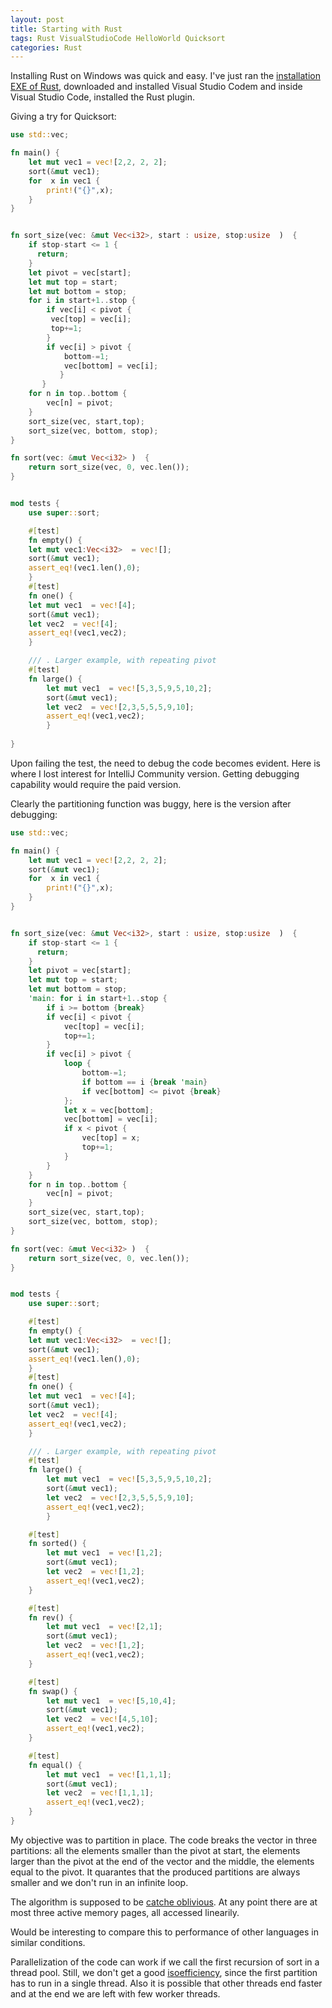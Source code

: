 ```yaml
---
layout: post
title: Starting with Rust
tags: Rust VisualStudioCode HelloWorld Quicksort
categories: Rust
---
```



Installing Rust on Windows was quick and easy. I've just ran the <a href="https://www.rust-lang.org/tools/install">installation EXE of Rust</a>, downloaded and installed Visual Studio Codem and inside Visual Studio Code, installed the Rust plugin.


Giving a try for Quicksort:

<!--more-->

```Rust
use std::vec;

fn main() {
    let mut vec1 = vec![2,2, 2, 2];
    sort(&mut vec1);
    for  x in vec1 {
        print!("{}",x);
    }
}


fn sort_size(vec: &mut Vec<i32>, start : usize, stop:usize  )  {
    if stop-start <= 1 {
      return;
    }
    let pivot = vec[start];
    let mut top = start;
    let mut bottom = stop;
    for i in start+1..stop {
        if vec[i] < pivot {
         vec[top] = vec[i];
         top+=1;
        }
        if vec[i] > pivot {
            bottom-=1;
            vec[bottom] = vec[i];
           }
       }
    for n in top..bottom {
        vec[n] = pivot;
    }
    sort_size(vec, start,top);
    sort_size(vec, bottom, stop);
}

fn sort(vec: &mut Vec<i32> )  {
    return sort_size(vec, 0, vec.len());
}


mod tests {
    use super::sort;

    #[test]
    fn empty() {
    let mut vec1:Vec<i32>  = vec![];
    sort(&mut vec1);
    assert_eq!(vec1.len(),0);
    }
    #[test]
    fn one() {
    let mut vec1  = vec![4];
    sort(&mut vec1);
    let vec2  = vec![4];
    assert_eq!(vec1,vec2);
    }    

    /// . Larger example, with repeating pivot 
    #[test]
    fn large() {
        let mut vec1  = vec![5,3,5,9,5,10,2];
        sort(&mut vec1);
        let vec2  = vec![2,3,5,5,5,9,10];
        assert_eq!(vec1,vec2);
        }    
    
}
```

Upon failing the test, the need to debug the code becomes evident. Here is where I lost interest for IntelliJ Community version. Getting debugging capability would require the paid version.

Clearly the partitioning function was buggy, here is the version after debugging:

```Rust
use std::vec;

fn main() {
    let mut vec1 = vec![2,2, 2, 2];
    sort(&mut vec1);
    for  x in vec1 {
        print!("{}",x);
    }
}


fn sort_size(vec: &mut Vec<i32>, start : usize, stop:usize  )  {
    if stop-start <= 1 {
      return;
    }
    let pivot = vec[start];
    let mut top = start;
    let mut bottom = stop;
    'main: for i in start+1..stop {
        if i >= bottom {break}
        if vec[i] < pivot {
            vec[top] = vec[i]; 
            top+=1;
        }
        if vec[i] > pivot {
            loop {
                bottom-=1;
                if bottom == i {break 'main}
                if vec[bottom] <= pivot {break}
            }; 
            let x = vec[bottom];
            vec[bottom] = vec[i];
            if x < pivot {
                vec[top] = x;
                top+=1;
            }
        }
    }
    for n in top..bottom {
        vec[n] = pivot;
    }
    sort_size(vec, start,top);
    sort_size(vec, bottom, stop);
}

fn sort(vec: &mut Vec<i32> )  {
    return sort_size(vec, 0, vec.len());
}


mod tests {
    use super::sort;

    #[test]
    fn empty() {
    let mut vec1:Vec<i32>  = vec![];
    sort(&mut vec1);
    assert_eq!(vec1.len(),0);
    }
    #[test]
    fn one() {
    let mut vec1  = vec![4];
    sort(&mut vec1);
    let vec2  = vec![4];
    assert_eq!(vec1,vec2);
    }    

    /// . Larger example, with repeating pivot 
    #[test]
    fn large() {
        let mut vec1  = vec![5,3,5,9,5,10,2];
        sort(&mut vec1);
        let vec2  = vec![2,3,5,5,5,9,10];
        assert_eq!(vec1,vec2);
        }    

    #[test]
    fn sorted() {
        let mut vec1  = vec![1,2];
        sort(&mut vec1);
        let vec2  = vec![1,2];
        assert_eq!(vec1,vec2);
    }  

    #[test]
    fn rev() {
        let mut vec1  = vec![2,1];
        sort(&mut vec1);
        let vec2  = vec![1,2];
        assert_eq!(vec1,vec2);
    }      

    #[test]
    fn swap() {
        let mut vec1  = vec![5,10,4];
        sort(&mut vec1);
        let vec2  = vec![4,5,10];
        assert_eq!(vec1,vec2);
    }  

    #[test]
    fn equal() {
        let mut vec1  = vec![1,1,1];
        sort(&mut vec1);
        let vec2  = vec![1,1,1];
        assert_eq!(vec1,vec2);
    }      
}  
```

My objective was to partition in place. The code breaks the vector in three partitions: all the elements smaller than the pivot at start, the elements larger than the pivot at the end of the vector and the middle, the elements equal to the pivot. It quarantes that the produced partitions are always smaller and we don't run in an infinite loop.

The algorithm is supposed to be <a href="https://en.wikipedia.org/wiki/Cache-oblivious_algorithm"> catche oblivious</a>. At any point there are at most three active memory pages, all accessed linearily.

Would be interesting to compare this to performance of other languages in similar conditions.

Parallelization of the code can work if we call the first recursion of sort in a thread pool. Still, we don't get a good <a href="http://parallelcomp.github.io/isoefficiency.pdf">isoefficiency</a>, since the first partition has to run in a single thread. Also it is possible that other threads end faster and at the end we are left with few worker threads.
